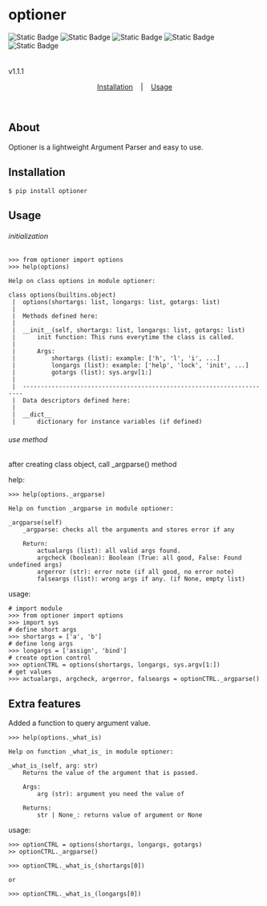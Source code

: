 # optioner

![Static Badge](https://img.shields.io/badge/pypi-available-brightgreen?style=flat&logo=python&logoColor=red)
![Static Badge](https://img.shields.io/badge/Linux-supported-blue?style=flat&logo=Linux&logoColor=red)
![Static Badge](https://img.shields.io/badge/Windows-supported-blue?style=flat&logo=Windows&logoColor=red)
![Static Badge](https://img.shields.io/badge/MacOS-supported-blue?style=flat&logo=Macintosh&logoColor=red)
![Static Badge](https://img.shields.io/badge/python-only-green?style=flat&logo=python&logoColor=red)
<br><br><br>
v1.1.1

<p align='center'>
    <a href='#Installation'>Installation</a>
    &nbsp;&nbsp;&nbsp;|&nbsp;&nbsp;&nbsp;
    <a href='#Usage'>Usage</a>
</p><br>

## About
Optioner is a lightweight Argument Parser and easy to use.

## Installation
```console
$ pip install optioner
```

## Usage

###### initialization
```console
>>> from optioner import options
>>> help(options)

Help on class options in module optioner:

class options(builtins.object)
 |  options(shortargs: list, longargs: list, gotargs: list)
 |
 |  Methods defined here:
 |
 |  __init__(self, shortargs: list, longargs: list, gotargs: list)
 |      init function: This runs everytime the class is called.
 |
 |      Args:
 |          shortargs (list): example: ['h', 'l', 'i', ...]
 |          longargs (list): example: ['help', 'lock', 'init', ...]
 |          gotargs (list): sys.argv[1:]
 |
 |  ----------------------------------------------------------------------
 |  Data descriptors defined here:
 |
 |  __dict__
 |      dictionary for instance variables (if defined)
```
###### use method

after creating class object, call _argparse() method

help:
```console
>>> help(options._argparse)

Help on function _argparse in module optioner:

_argparse(self)
    _argparse: checks all the arguments and stores error if any

    Return:
        actualargs (list): all valid args found.
        argcheck (boolean): Boolean (True: all good, False: Found undefined args)
        argerror (str): error note (if all good, no error note)
        falseargs (list): wrong args if any. (if None, empty list)
```

usage:
```console
# import module
>>> from optioner import options
>>> import sys
# define short args
>>> shortargs = ['a', 'b']
# define long args
>>> longargs = ['assign', 'bind']
# create option control
>>> optionCTRL = options(shortargs, longargs, sys.argv[1:])
# get values
>>> actualargs, argcheck, argerror, falseargs = optionCTRL._argparse()
```

## Extra features
Added a function to query argument value.
```console
>>> help(options._what_is)

Help on function _what_is_ in module optioner:

_what_is_(self, arg: str)
    Returns the value of the argument that is passed.

    Args:
        arg (str): argument you need the value of

    Returns:
        str | None_: returns value of argument or None
```

usage:
```console
>>> optionCTRL = options(shortargs, longargs, gotargs)
>> optionCTRL._argparse()

>>> optionCTRL._what_is_(shortargs[0])

or 

>>> optionCTRL._what_is_(longargs[0])
```
